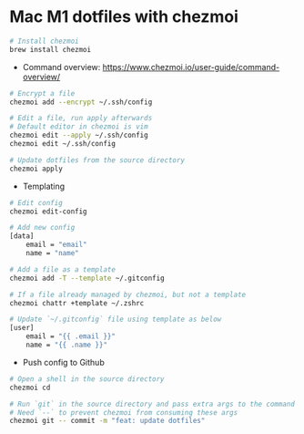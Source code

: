 # Mac M1 dotfiles with chezmoi

```bash
# Install chezmoi
brew install chezmoi
```

- Command overview: https://www.chezmoi.io/user-guide/command-overview/

```bash
# Encrypt a file
chezmoi add --encrypt ~/.ssh/config

# Edit a file, run apply afterwards
# Default editor in chezmoi is vim
chezmoi edit --apply ~/.ssh/config
chezmoi edit ~/.ssh/config

# Update dotfiles from the source directory
chezmoi apply
```

- Templating

```bash
# Edit config 
chezmoi edit-config

# Add new config
[data]
    email = "email"
    name = "name"

# Add a file as a template
chezmoi add -T --template ~/.gitconfig

# If a file already managed by chezmoi, but not a template
chezmoi chattr +template ~/.zshrc

# Update `~/.gitconfig` file using template as below
[user]
    email = "{{ .email }}"
    name = "{{ .name }}"
```

- Push config to Github

```bash
# Open a shell in the source directory
chezmoi cd

# Run `git` in the source directory and pass extra args to the command
# Need `--` to prevent chezmoi from consuming these args
chezmoi git -- commit -m "feat: update dotfiles"
```

